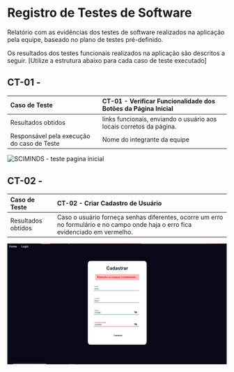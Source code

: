 # Registro de Testes de Software

Relatório com as evidências dos testes de software realizados na aplicação pela equipe, baseado no plano de testes pré-definido.

Os resultados dos testes funcionais realizados na aplicação são descritos a seguir. [Utilize a estrutura abaixo para cada caso de teste executado]


## CT-01 -
|Caso de Teste    | CT-01 - Verificar Funcionalidade dos Botões da Página Inicial|
|:---|:---|
| Resultados obtidos | links funcionais, enviando o usuário aos locais corretos da página.  |
| Responsável pela execução do caso de Teste | Nome do integrante da equipe |

![SCIMINDS - teste pagina inicial](https://github.com/ICEI-PUC-Minas-PMV-ADS/pmv-ads-2023-2-e1-proj-web-t14-sciminds/assets/132619543/4dc80fda-3347-47fc-ac3f-0545c9970b16)

## CT-02 -
|Caso de Teste    | CT-02 - Criar Cadastro de Usuário|
|:---|:---|
| Resultados obtidos | Caso o usuário forneça senhas diferentes, ocorre um erro no formulário e no campo onde haja o erro fica evidenciado em vermelho.|
![](https://github.com/ICEI-PUC-Minas-PMV-ADS/pmv-ads-2023-2-e1-proj-web-t14-sciminds/blob/main/documentos/img/testeCadastro.jpg)
